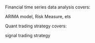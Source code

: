 Financial time series data analysis covers:

ARIMA model, Risk Measure, ets

Quant trading strategy covers:

signal trading strategy
